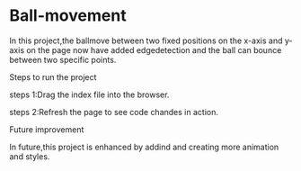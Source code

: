 # Ball-movement

In this project,the ballmove between two fixed positions on the x-axis and y-axis on the page now have added edgedetection and the ball can bounce between two specific points.

Steps to run the project

steps 1:Drag the index file into the browser.

steps 2:Refresh the page to see code chandes in action.

Future improvement 

In future,this project is enhanced by addind and creating more animation and styles.
